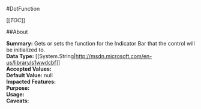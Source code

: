 #DotFunction

[[_TOC_]]

##About

**Summary:**  Gets or sets the function for the Indicator Bar that the control will be initialized to.   
**Data Type:** [[System.String|http://msdn.microsoft.com/en-us/library/s1wwdcbf]]  
**Accepted Values:**   
**Default Value:** null  
**Impacted Features:**   
**Purpose:**   
**Usage:**   
**Caveats:**   

